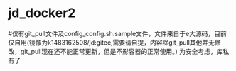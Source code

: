 # jd_docker2
#仅有git_pull文件及config_config.sh.sample文件，文件来自于e大源码，目前仅自用(镜像为k1483162508/jd:gitee,需要请自提，内容除git_pull其他并无修改，git_pull现在还不能正常更新，但是不影容器的正常使用。)
为安全考虑，库私有了
